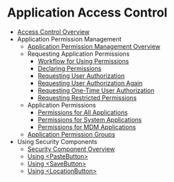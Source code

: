 # Application Access Control

- [Access Control Overview](access-token-overview.md)
- Application Permission Management
  - [Application Permission Management Overview](app-permission-mgmt-overview.md)
  - Requesting Application Permissions
    - [Workflow for Using Permissions](determine-application-mode.md)
    - [Declaring Permissions](declare-permissions.md)
    - [Requesting User Authorization](request-user-authorization.md)
    - [Requesting User Authorization Again](request-user-authorization-second.md)
    - [Requesting One-Time User Authorization](one-time-authorization.md)
    <!--Del-->
    - [Requesting Restricted Permissions](declare-permissions-in-acl.md)
    <!--DelEnd-->
  - Application Permissions
    - [Permissions for All Applications](permissions-for-all.md)
    <!--Del-->
    - [Permissions for System Applications](permissions-for-system-apps.md)
    <!--DelEnd-->
    - [Permissions for MDM Applications](permissions-for-mdm-apps.md)
  - [Application Permission Groups](app-permission-group-list.md)
- Using Security Components
  - [Security Component Overview](security-component-overview.md)
  - [Using \<PasteButton>](pastebutton.md)
  - [Using \<SaveButton>](savebutton.md)
  - [Using \<LocationButton>](locationbutton.md)
